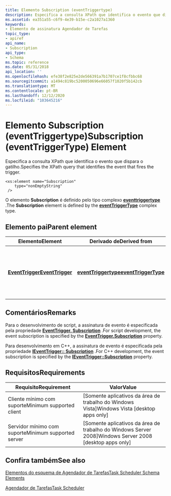 ```yaml
---
title: Elemento Subscription (eventTriggertype)
description: Especifica a consulta XPath que identifica o evento que dispara o gatilho.
ms.assetid: ea351a55-c6f9-4e39-b15e-c2a1027a1360
keywords:
- Elemento de assinatura Agendador de Tarefas
topic_type:
- apiref
api_name:
- Subscription
api_type:
- Schema
ms.topic: reference
ms.date: 05/31/2018
api_location: ''
ms.openlocfilehash: efe38f2e825e2de566391a7b1707ce1f8cfbbc68
ms.sourcegitcommit: a1494c819bc5200050696e66057f1020f5b142cb
ms.translationtype: MT
ms.contentlocale: pt-BR
ms.lasthandoff: 12/12/2020
ms.locfileid: "103645216"
---
```

# <a name="subscription-eventtriggertype-element"></a><span data-ttu-id="5205d-104">Elemento Subscription (eventTriggertype)</span><span class="sxs-lookup"><span data-stu-id="5205d-104">Subscription (eventTriggerType) Element</span></span>

<span data-ttu-id="5205d-105">Especifica a consulta XPath que identifica o evento que dispara o gatilho.</span><span class="sxs-lookup"><span data-stu-id="5205d-105">Specifies the XPath query that identifies the event that fires the trigger.</span></span>

``` syntax
<xs:element name="Subscription"
    type="nonEmptyString"
 />
```

<span data-ttu-id="5205d-106">O elemento **Subscription** é definido pelo tipo complexo [**eventtriggertype**](taskschedulerschema-eventtriggertype-complextype.md) .</span><span class="sxs-lookup"><span data-stu-id="5205d-106">The **Subscription** element is defined by the [**eventTriggerType**](taskschedulerschema-eventtriggertype-complextype.md) complex type.</span></span>

## <a name="parent-element"></a><span data-ttu-id="5205d-107">Elemento pai</span><span class="sxs-lookup"><span data-stu-id="5205d-107">Parent element</span></span>



| <span data-ttu-id="5205d-108">Elemento</span><span class="sxs-lookup"><span data-stu-id="5205d-108">Element</span></span>                                                                       | <span data-ttu-id="5205d-109">Derivado de</span><span class="sxs-lookup"><span data-stu-id="5205d-109">Derived from</span></span>                                                                 | <span data-ttu-id="5205d-110">Descrição</span><span class="sxs-lookup"><span data-stu-id="5205d-110">Description</span></span>                                                                   |
|-------------------------------------------------------------------------------|------------------------------------------------------------------------------|-------------------------------------------------------------------------------|
| [<span data-ttu-id="5205d-111">**EventTrigger**</span><span class="sxs-lookup"><span data-stu-id="5205d-111">**EventTrigger**</span></span>](taskschedulerschema-eventtrigger-triggergroup-element.md) | [<span data-ttu-id="5205d-112">**eventTriggertype**</span><span class="sxs-lookup"><span data-stu-id="5205d-112">**eventTriggerType**</span></span>](taskschedulerschema-eventtriggertype-complextype.md) | <span data-ttu-id="5205d-113">Especifica um gatilho que inicia uma tarefa quando ocorre um evento do sistema.</span><span class="sxs-lookup"><span data-stu-id="5205d-113">Specifies a trigger that starts a task when a system event occurs.</span></span><br/> |



## <a name="remarks"></a><span data-ttu-id="5205d-114">Comentários</span><span class="sxs-lookup"><span data-stu-id="5205d-114">Remarks</span></span>

<span data-ttu-id="5205d-115">Para o desenvolvimento de script, a assinatura de evento é especificada pela propriedade [**EventTrigger. Subscription**](eventtrigger-subscription.md) .</span><span class="sxs-lookup"><span data-stu-id="5205d-115">For script development, the event subscription is specified by the [**EventTrigger.Subscription**](eventtrigger-subscription.md) property.</span></span>

<span data-ttu-id="5205d-116">Para desenvolvimento em C++, a assinatura de evento é especificada pela propriedade [**IEventTrigger:: Subscription**](/windows/desktop/api/taskschd/nf-taskschd-ieventtrigger-get_subscription) .</span><span class="sxs-lookup"><span data-stu-id="5205d-116">For C++ development, the event subscription is specified by the [**IEventTrigger::Subscription**](/windows/desktop/api/taskschd/nf-taskschd-ieventtrigger-get_subscription) property.</span></span>

## <a name="requirements"></a><span data-ttu-id="5205d-117">Requisitos</span><span class="sxs-lookup"><span data-stu-id="5205d-117">Requirements</span></span>



| <span data-ttu-id="5205d-118">Requisito</span><span class="sxs-lookup"><span data-stu-id="5205d-118">Requirement</span></span> | <span data-ttu-id="5205d-119">Valor</span><span class="sxs-lookup"><span data-stu-id="5205d-119">Value</span></span> |
|-------------------------------------|------------------------------------------------------|
| <span data-ttu-id="5205d-120">Cliente mínimo com suporte</span><span class="sxs-lookup"><span data-stu-id="5205d-120">Minimum supported client</span></span><br/> | <span data-ttu-id="5205d-121">\[Somente aplicativos da área de trabalho do Windows Vista\]</span><span class="sxs-lookup"><span data-stu-id="5205d-121">Windows Vista \[desktop apps only\]</span></span><br/>       |
| <span data-ttu-id="5205d-122">Servidor mínimo com suporte</span><span class="sxs-lookup"><span data-stu-id="5205d-122">Minimum supported server</span></span><br/> | <span data-ttu-id="5205d-123">\[Somente aplicativos da área de trabalho do Windows Server 2008\]</span><span class="sxs-lookup"><span data-stu-id="5205d-123">Windows Server 2008 \[desktop apps only\]</span></span><br/> |



## <a name="see-also"></a><span data-ttu-id="5205d-124">Confira também</span><span class="sxs-lookup"><span data-stu-id="5205d-124">See also</span></span>

<dl> <dt>

[<span data-ttu-id="5205d-125">Elementos do esquema de Agendador de Tarefas</span><span class="sxs-lookup"><span data-stu-id="5205d-125">Task Scheduler Schema Elements</span></span>](task-scheduler-schema-elements.md)
</dt> <dt>

[<span data-ttu-id="5205d-126">Agendador de Tarefas</span><span class="sxs-lookup"><span data-stu-id="5205d-126">Task Scheduler</span></span>](task-scheduler-start-page.md)
</dt> </dl>

 

 





